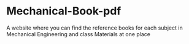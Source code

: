 # Mechanical-Book-pdf
A website where you can find the reference books for each subject in Mechanical Engineering and class Materials at one place
